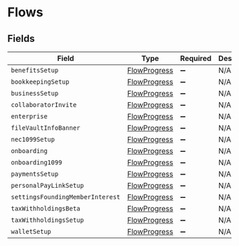 # Flows


## Fields

| Field                                               | Type                                                | Required                                            | Description                                         |
| --------------------------------------------------- | --------------------------------------------------- | --------------------------------------------------- | --------------------------------------------------- |
| `benefitsSetup`                                     | [FlowProgress](../../models/shared/flowprogress.md) | :heavy_minus_sign:                                  | N/A                                                 |
| `bookkeepingSetup`                                  | [FlowProgress](../../models/shared/flowprogress.md) | :heavy_minus_sign:                                  | N/A                                                 |
| `businessSetup`                                     | [FlowProgress](../../models/shared/flowprogress.md) | :heavy_minus_sign:                                  | N/A                                                 |
| `collaboratorInvite`                                | [FlowProgress](../../models/shared/flowprogress.md) | :heavy_minus_sign:                                  | N/A                                                 |
| `enterprise`                                        | [FlowProgress](../../models/shared/flowprogress.md) | :heavy_minus_sign:                                  | N/A                                                 |
| `fileVaultInfoBanner`                               | [FlowProgress](../../models/shared/flowprogress.md) | :heavy_minus_sign:                                  | N/A                                                 |
| `nec1099Setup`                                      | [FlowProgress](../../models/shared/flowprogress.md) | :heavy_minus_sign:                                  | N/A                                                 |
| `onboarding`                                        | [FlowProgress](../../models/shared/flowprogress.md) | :heavy_minus_sign:                                  | N/A                                                 |
| `onboarding1099`                                    | [FlowProgress](../../models/shared/flowprogress.md) | :heavy_minus_sign:                                  | N/A                                                 |
| `paymentsSetup`                                     | [FlowProgress](../../models/shared/flowprogress.md) | :heavy_minus_sign:                                  | N/A                                                 |
| `personalPayLinkSetup`                              | [FlowProgress](../../models/shared/flowprogress.md) | :heavy_minus_sign:                                  | N/A                                                 |
| `settingsFoundingMemberInterest`                    | [FlowProgress](../../models/shared/flowprogress.md) | :heavy_minus_sign:                                  | N/A                                                 |
| `taxWithholdingsBeta`                               | [FlowProgress](../../models/shared/flowprogress.md) | :heavy_minus_sign:                                  | N/A                                                 |
| `taxWithholdingsSetup`                              | [FlowProgress](../../models/shared/flowprogress.md) | :heavy_minus_sign:                                  | N/A                                                 |
| `walletSetup`                                       | [FlowProgress](../../models/shared/flowprogress.md) | :heavy_minus_sign:                                  | N/A                                                 |